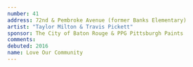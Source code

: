 ```yaml
---
number: 41
address: 72nd & Pembroke Avenue (former Banks Elementary)
artist: "Taylor Milton & Travis Pickett"
sponsor: The City of Baton Rouge & PPG Pittsburgh Paints	
comments: 
debuted: 2016
name: Love Our Community
---
```

